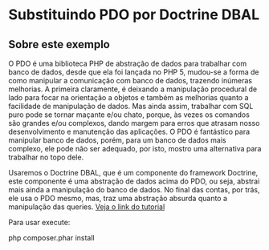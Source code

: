 Substituindo PDO por Doctrine DBAL
=======================

Sobre este exemplo
------------
O PDO é uma biblioteca PHP de abstração de dados para trabalhar com banco de dados, 
desde que ela foi lançada no PHP 5, mudou-se a forma de como manipular a comunicação com banco de dados, 
trazendo inúmeras melhorias. A primeira claramente, é deixando a manipulação procedural de lado para focar na orientação a objetos e 
também as melhorias quanto a facilidade de manipulação de dados. Mas ainda assim, 
trabalhar com SQL puro pode se tornar maçante e/ou chato, porque, às vezes os comandos são grandes e/ou complexos, 
dando margem para erros que atrasam nosso desenvolvimento e manutenção das aplicações. 
O PDO é fantástico para manipular banco de dados, porém, para um banco de dados mais complexo, 
ele pode não ser adequado, por isto, mostro uma alternativa para trabalhar no topo dele.

Usaremos o Doctrine DBAL, que é um componente do framework Doctrine, este componente 
é uma abstração de dados acima do PDO, ou seja, abstrai mais ainda a manipulação do banco de dados. 
No final das contas, por trás, ele usa o PDO mesmo, mas, traz uma abstração absurda quanto a manipulação das queries.
[Veja o link do tutorial](http://www.schoolofnet.com/2015/04/substituindo-o-pdo-por-doctrine-dbal/)
 
Para usar execute:
 
php composer.phar install